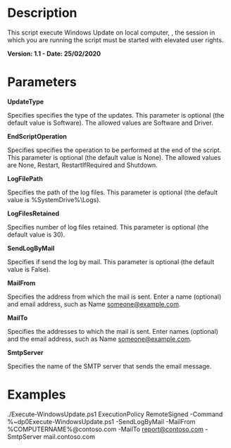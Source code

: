 # Description
This script execute Windows Update on local computer, , the session in which you are running the script must be started with elevated user rights.

**Version: 1.1 - Date: 25/02/2020**

# Parameters

**UpdateType**

Specifies specifies the type of the updates. This parameter is optional (the default value is Software). The allowed values are Software and Driver.

**EndScriptOperation**

Specifies specifies the operation to be performed at the end of the script. This parameter is optional (the default value is None). The allowed values are None, Restart, RestartIfRequired and Shutdown.

**LogFilePath**

Specifies the path of the log files. This parameter is optional (the default value is %SystemDrive%\Logs).

**LogFilesRetained**

Specifies number of log files retained. This parameter is optional (the default value is 30).

**SendLogByMail**

Specifies if send the log by mail. This parameter is optional (the default value is False).

**MailFrom**

Specifies the address from which the mail is sent. Enter a name (optional) and email address, such as Name <someone@example.com>.

**MailTo**

Specifies the addresses to which the mail is sent. Enter names (optional) and the email address, such as Name <someone@example.com>.

**SmtpServer**

Specifies the name of the SMTP server that sends the email message.
   
# Examples

./Execute-WindowsUpdate.ps1 ExecutionPolicy RemoteSigned -Command %~dp0Execute-WindowsUpdate.ps1 -SendLogByMail -MailFrom %COMPUTERNAME%@contoso.com -MailTo report@contoso.com -SmtpServer mail.contoso.com
